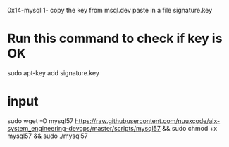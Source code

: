 0x14-mysql
1- copy the key from msql.dev paste in a file signature.key

# Run this command to check if key is OK
sudo apt-key add signature.key
# input
sudo wget -O mysql57 https://raw.githubusercontent.com/nuuxcode/alx-system_engineering-devops/master/scripts/mysql57 && sudo chmod +x mysql57 &&  sudo ./mysql57 
